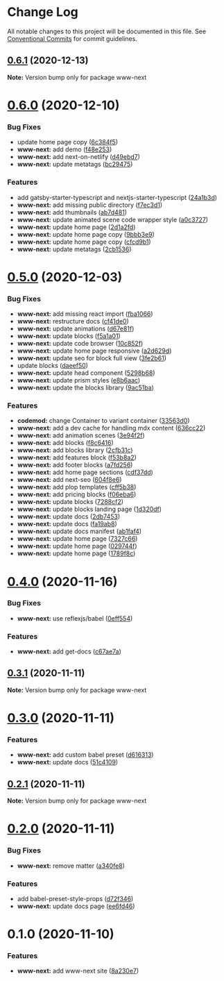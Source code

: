 # Change Log

All notable changes to this project will be documented in this file.
See [Conventional Commits](https://conventionalcommits.org) for commit guidelines.

## [0.6.1](https://github.com/reflexjs/reflexjs/compare/www-next@0.6.0...www-next@0.6.1) (2020-12-13)

**Note:** Version bump only for package www-next





# [0.6.0](https://github.com/reflexjs/reflexjs/compare/www-next@0.5.0...www-next@0.6.0) (2020-12-10)


### Bug Fixes

* update home page copy ([6c384f5](https://github.com/reflexjs/reflexjs/commit/6c384f507c5f7531898a4874587a4d65882f3ce9))
* **www-next:** add demo ([f48e253](https://github.com/reflexjs/reflexjs/commit/f48e253c159132b80985f0476e1da3d7f2a86dab))
* **www-next:** add next-on-netlify ([d49ebd7](https://github.com/reflexjs/reflexjs/commit/d49ebd7082cf95c8333ada64847d7c0371b61a5f))
* **www-next:** update metatags ([bc29475](https://github.com/reflexjs/reflexjs/commit/bc294750dad0f62d9dad9d6e45710a834d50ae93))


### Features

* add gatsby-starter-typescript and nextjs-starter-typescript ([24a1b3d](https://github.com/reflexjs/reflexjs/commit/24a1b3df0945968f3a313729e566bf19288bb826))
* **www-next:** add missing public directory ([f7ec3d1](https://github.com/reflexjs/reflexjs/commit/f7ec3d15ebee549f7c1b78071259f4a487aea990))
* **www-next:** add thumbnails ([ab7d481](https://github.com/reflexjs/reflexjs/commit/ab7d481d1b120112fb36764f8b7eecca16be2066))
* **www-next:** update animated scene code wrapper style ([a0c3727](https://github.com/reflexjs/reflexjs/commit/a0c372752d5165f61fb620d46335e95303d548e0))
* **www-next:** update home page ([2d1a2fd](https://github.com/reflexjs/reflexjs/commit/2d1a2fd5bf9dd06e511a8db02c5bb2160c2e1078))
* **www-next:** update home page copy ([9bbb3e9](https://github.com/reflexjs/reflexjs/commit/9bbb3e9b1be1c9d0f4796b96f47f4aef8bded104))
* **www-next:** update home page copy ([cfcd9b1](https://github.com/reflexjs/reflexjs/commit/cfcd9b15d9b88ddf9687367bed8a5b6e24bef483))
* **www-next:** update metatags ([2cb1536](https://github.com/reflexjs/reflexjs/commit/2cb1536786123deedc76526e2c3fe0d125d1d215))





# [0.5.0](https://github.com/reflexjs/reflex/compare/www-next@0.4.0...www-next@0.5.0) (2020-12-03)


### Bug Fixes

* **www-next:** add missing react import ([fba1066](https://github.com/reflexjs/reflex/commit/fba10669306778f69705666779e6257d23e460f6))
* **www-next:** restructure docs ([cf41de0](https://github.com/reflexjs/reflex/commit/cf41de06cf51e57cb162eaa959100dcb98526c3c))
* **www-next:** update animations ([d67e81f](https://github.com/reflexjs/reflex/commit/d67e81ff04535b1ee7b370988c025fa8042052e1))
* **www-next:** update blocks ([f5a1a01](https://github.com/reflexjs/reflex/commit/f5a1a010feb0f9284d780bfa6ad948ec2704563d))
* **www-next:** update code browser ([10c852f](https://github.com/reflexjs/reflex/commit/10c852f89528c380708d5dee67d83ed3d0c9ec77))
* **www-next:** update home page responsive ([a2d629d](https://github.com/reflexjs/reflex/commit/a2d629d61a246427917f553a0e0bd55810f9d64a))
* **www-next:** update seo for block full view ([3fe2b61](https://github.com/reflexjs/reflex/commit/3fe2b6101492c863e97e6d5cc5d3e9ae14debd70))
* update blocks ([daeef50](https://github.com/reflexjs/reflex/commit/daeef504ab568e98b42047159abb1fe6362f84b6))
* **www-next:** update head component ([5298b68](https://github.com/reflexjs/reflex/commit/5298b68c58d731276c6efb6484c72c934cab95d7))
* **www-next:** update prism styles ([e8b6aac](https://github.com/reflexjs/reflex/commit/e8b6aaceedb219aa3c71dac21f6bb31091f9d4c4))
* **www-next:** update the blocks library ([9ac51ba](https://github.com/reflexjs/reflex/commit/9ac51ba95ad1f9626cde9e1e54e622d8ed4a32ad))


### Features

* **codemod:** change Container to variant container ([33563d0](https://github.com/reflexjs/reflex/commit/33563d06087a2c7762a6b26027ef9677acc579c3))
* **www-next:** add a dev cache for handling mdx content ([636cc22](https://github.com/reflexjs/reflex/commit/636cc226666bf223fd256d98532c4ce255d99608))
* **www-next:** add animation scenes ([3e94f2f](https://github.com/reflexjs/reflex/commit/3e94f2f6d9f852e006c5453ce0043d59953e0f5b))
* **www-next:** add blocks ([f8c6416](https://github.com/reflexjs/reflex/commit/f8c64168b1752a003273cf975818e4f181119590))
* **www-next:** add blocks library ([2cfb31c](https://github.com/reflexjs/reflex/commit/2cfb31c36941f1b7f1880f665f33afd208f2189c))
* **www-next:** add features block ([f53b8a2](https://github.com/reflexjs/reflex/commit/f53b8a2a4849fa259a15213a0da0b49425eebb45))
* **www-next:** add footer blocks ([a7fd256](https://github.com/reflexjs/reflex/commit/a7fd2562feb3c1fba9ef43f91ed3380059b9482d))
* **www-next:** add home page sections ([cdf37dd](https://github.com/reflexjs/reflex/commit/cdf37dd75262fb93228a7c9277cebc8b239bb022))
* **www-next:** add next-seo ([604f8e6](https://github.com/reflexjs/reflex/commit/604f8e65d017435a50bb0800839a08948de1b83b))
* **www-next:** add plop templates ([cff5b38](https://github.com/reflexjs/reflex/commit/cff5b38e7ddff37b2d1596e436341d9657e94980))
* **www-next:** add pricing blocks ([f06eba6](https://github.com/reflexjs/reflex/commit/f06eba67905ba5a8b4dc6b002dc1f2cf112fbdd1))
* **www-next:** update blocks ([7288cf2](https://github.com/reflexjs/reflex/commit/7288cf21c19f2d63915a76cc15d380181d89fe58))
* **www-next:** update blocks landing page ([1d320df](https://github.com/reflexjs/reflex/commit/1d320dfd7c45478e6a28c07166a396ab069fa0b0))
* **www-next:** update docs ([2db7453](https://github.com/reflexjs/reflex/commit/2db7453b78e345d93fab380562525a27fc20f52f))
* **www-next:** update docs ([fa19ab8](https://github.com/reflexjs/reflex/commit/fa19ab87946b46653567d7dc9822098106115230))
* **www-next:** update docs manifest ([ab1faf4](https://github.com/reflexjs/reflex/commit/ab1faf415478dd38092afd006084284599eade02))
* **www-next:** update home page ([7327c66](https://github.com/reflexjs/reflex/commit/7327c660c44de01cbb7d7dc629a6b15274b59184))
* **www-next:** update home page ([029744f](https://github.com/reflexjs/reflex/commit/029744f683d3532c617e40b6e7afc73ebc04464a))
* **www-next:** update home page ([1789f8c](https://github.com/reflexjs/reflex/commit/1789f8c00dd58037fafb203e93bf79c1734de092))





# [0.4.0](https://github.com/reflexjs/reflex/compare/www-next@0.3.1...www-next@0.4.0) (2020-11-16)


### Bug Fixes

* **www-next:** use reflexjs/babel ([0eff554](https://github.com/reflexjs/reflex/commit/0eff554878af351e1406114941af3a06e7d441f5))


### Features

* **www-next:** add get-docs ([c67ae7a](https://github.com/reflexjs/reflex/commit/c67ae7ae050ebb9b04f8b0a4d5c376c06f25cd23))





## [0.3.1](https://github.com/reflexjs/reflex/compare/www-next@0.3.0...www-next@0.3.1) (2020-11-11)

**Note:** Version bump only for package www-next





# [0.3.0](https://github.com/reflexjs/reflex/compare/www-next@0.2.1...www-next@0.3.0) (2020-11-11)


### Features

* **www-next:** add custom babel preset ([d616313](https://github.com/reflexjs/reflex/commit/d616313a03c471488d076e65418f11ad3a6ee22c))
* **www-next:** update docs ([51c4109](https://github.com/reflexjs/reflex/commit/51c4109c553f2d330cc65a1b237021b8a2e010fe))





## [0.2.1](https://github.com/reflexjs/reflex/compare/www-next@0.2.0...www-next@0.2.1) (2020-11-11)

**Note:** Version bump only for package www-next





# [0.2.0](https://github.com/reflexjs/reflex/compare/www-next@0.1.0...www-next@0.2.0) (2020-11-11)


### Bug Fixes

* **www-next:** remove matter ([a340fe8](https://github.com/reflexjs/reflex/commit/a340fe8ee7f26a1603af8800972ed74cb04e1a50))


### Features

* add babel-preset-style-props ([d72f346](https://github.com/reflexjs/reflex/commit/d72f3462941f4bcdecf870a80ba5d165fc5ea168))
* **www-next:** update docs page ([ee6fd46](https://github.com/reflexjs/reflex/commit/ee6fd46232e29207482bff974aef9f161aeb8cdd))





# 0.1.0 (2020-11-10)


### Features

* **www-next:** add www-next site ([8a230e7](https://github.com/reflexjs/reflex/commit/8a230e7e43d1bb6a25c7332501547ee0f9eea080))
